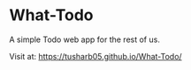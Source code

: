 # What-Todo
A simple Todo web app for the rest of us.

Visit at: https://tusharb05.github.io/What-Todo/
